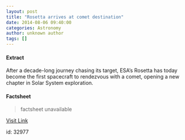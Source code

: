 ```yaml
---
layout: post
title: "Rosetta arrives at comet destination"
date: 2014-08-06 09:40:00
categories: Astronomy
author: unknown author
tags: []
---
```



#### Extract
>
								
		
After a decade-long journey chasing its target, ESA’s Rosetta has today become the first spacecraft to rendezvous with a comet, opening a new chapter in Solar System exploration.

	

#### Factsheet
>factsheet unavailable

[Visit Link](http://www.esa.int/Our_Activities/Space_Science/Rosetta/Rosetta_arrives_at_comet_destination)

id:   32977
